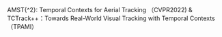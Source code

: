 AMST{^2}: Temporal Contexts for Aerial Tracking （CVPR2022) & TCTrack++：Towards Real-World Visual Tracking with Temporal Contexts （TPAMI）
